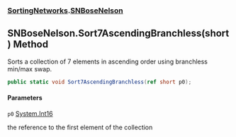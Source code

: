 ### [SortingNetworks](SortingNetworks.md 'SortingNetworks').[SNBoseNelson](SortingNetworks.SNBoseNelson.md 'SortingNetworks.SNBoseNelson')

## SNBoseNelson.Sort7AscendingBranchless(short) Method

Sorts a collection of 7 elements in ascending order using branchless min/max swap.

```csharp
public static void Sort7AscendingBranchless(ref short p0);
```
#### Parameters

<a name='SortingNetworks.SNBoseNelson.Sort7AscendingBranchless(short).p0'></a>

`p0` [System.Int16](https://docs.microsoft.com/en-us/dotnet/api/System.Int16 'System.Int16')

the reference to the first element of the collection